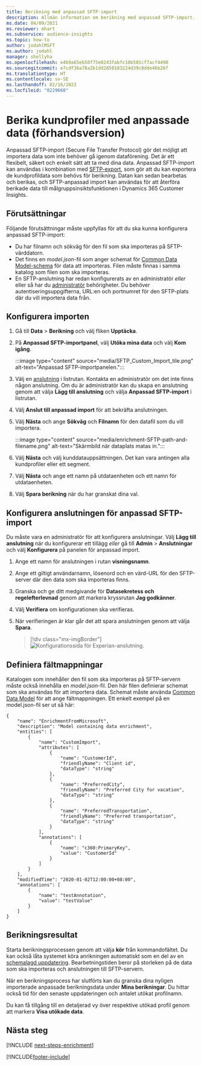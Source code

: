 ```yaml
---
title: Berikning med anpassad SFTP-import
description: Allmän information om berikning med anpassad SFTP-import.
ms.date: 04/09/2021
ms.reviewer: mhart
ms.subservice: audience-insights
ms.topic: how-to
author: jodahlMSFT
ms.author: jodahl
manager: shellyha
ms.openlocfilehash: e4b9a65eb50f75e0243fabfc10b501cf7acf4490
ms.sourcegitcommit: e7cdf36a78a2b1dd2850183224d39c8dde46b26f
ms.translationtype: HT
ms.contentlocale: sv-SE
ms.lasthandoff: 02/16/2022
ms.locfileid: "8229660"
---
```

# <a name="enrich-customer-profiles-with-custom-data-preview"></a>Berika kundprofiler med anpassade data (förhandsversion)

Anpassad SFTP-import (Secure File Transfer Protocol) gör det möjligt att importera data som inte behöver gå igenom dataförening. Det är ett flexibelt, säkert och enkelt sätt att ta med dina data. Anpassad SFTP-import kan användas i kombination med [SFTP-export](export-sftp.md), som gör att du kan exportera de kundprofildata som behövs för berikning. Datan kan sedan bearbetas och berikas, och SFTP-anpassad import kan användas för att återföra berikade data till målgruppsinsiktsfunktionen i Dynamics 365 Customer Insights.

## <a name="prerequisites"></a>Förutsättningar

Följande förutsättningar måste uppfyllas för att du ska kunna konfigurera anpassad SFTP-import:

- Du har filnamn och sökväg för den fil som ska importeras på SFTP-värddatorn.
- Det finns en *model.json*-fil som anger schemat för [Common Data Model-schema](/common-data-model/) för data att importeras. Filen måste finnas i samma katalog som filen som ska importeras.
- En SFTP-anslutning har redan konfigurerats av en administratör *eller* eller så har du [administratör](permissions.md#administrator) behörigheter. Du behöver autentiseringsuppgifterna, URL:en och portnumret för den SFTP-plats där du vill importera data från.


## <a name="configure-the-import"></a>Konfigurera importen

1. Gå till **Data** > **Berikning** och välj fliken **Upptäcka**.

1. På **Anpassad SFTP-importpanel**, välj **Utöka mina data** och välj **Kom igång**.

   :::image type="content" source="media/SFTP_Custom_Import_tile.png" alt-text="Anpassad SFTP-importpanelen.":::

1. Välj en [anslutning](connections.md) i listrutan. Kontakta en administratör om det inte finns någon anslutning. Om du är administratör kan du skapa en anslutning genom att välja **Lägg till anslutning** och välja **Anpassad SFTP-import** i listrutan.

1. Välj **Anslut till anpassad import** för att bekräfta anslutningen.

1.  Välj **Nästa** och ange **Sökväg** och **Filnamn** för den datafil som du vill importera.

    :::image type="content" source="media/enrichment-SFTP-path-and-filename.png" alt-text="Skärmbild när dataplats matas in.":::

1. Välj **Nästa** och välj kunddatauppsättningen. Det kan vara antingen alla kundprofiler eller ett segment.

1. Välj **Nästa** och ange ett namn på utdataenheten och ett namn för utdataenheten. 

1. Välj **Spara berikning** när du har granskat dina val.

## <a name="configure-the-connection-for-sftp-custom-import"></a>Konfigurera anslutningen för anpassad SFTP-import 

Du måste vara en administratör för att konfigurera anslutningar. Välj **Lägg till anslutning** när du konfigurerar ett tillägg *eller* gå till **Admin** > **Anslutningar** och välj **Konfigurera** på panelen för anpassad import.

1. Ange ett namn för anslutningen i rutan **visningsnamn**.

1. Ange ett giltigt användarnamn, lösenord och en värd-URL för den SFTP-server där den data som ska importeras finns.

1. Granska och ge ditt medgivande för **Datasekretess och regelefterlevnad** genom att markera kryssrutan **Jag godkänner**.

1. Välj **Verifiera** om konfigurationen ska verifieras.

1. När verifieringen är klar går det att spara anslutningen genom att välja **Spara**.

   > [!div class="mx-imgBorder"]
   > ![Konfigurationssida för Experian-anslutning.](media/enrichment-SFTP-connection.png "Konfigurationssida för Experian-anslutning")


## <a name="defining-field-mappings"></a>Definiera fältmappningar 

Katalogen som innehåller den fil som ska importeras på SFTP-servern måste också innehålla en *model.json*-fil. Den här filen definierar schemat som ska användas för att importera data. Schemat måste använda [Common Data Model](/common-data-model/) för att ange fältmappningen. Ett enkelt exempel på en model.json-fil ser ut så här:

```
{
    "name": "EnrichmentFromMicrosoft",
    "description": "Model containing data enrichment",
    "entities": [
        {
            "name": "CustomImport",
            "attributes": [
                {
                    "name": "CustomerId",
                    "friendlyName": "Client id",
                    "dataType": "string"
                },
                {
                    "name": "PreferredCity",
                    "friendlyName": "Preferred City for vacation",
                    "dataType": "string"
                },
                {
                    "name": "PreferredTransportation",
                    "friendlyName": "Preferred transportation",
                    "dataType": "string"
                }
            ],
            "annotations": [
                {
                    "name": "c360:PrimaryKey",
                    "value": "CustomerId"
                }
            ]
        }
    ],
    "modifiedTime": "2020-01-02T12:00:00+08:00",
    "annotations": [
        {
            "name": "testAnnotation",
            "value": "testValue"
        }
    ]
}
```

## <a name="enrichment-results"></a>Berikningsresultat

Starta berikningsprocessen genom att välja **kör** från kommandofältet. Du kan också låta systemet köra anrikningen automatiskt som en del av en [schemalagd uppdatering](system.md#schedule-tab). Bearbetningstiden beror på storleken på de data som ska importeras och anslutningen till SFTP-servern.

När en berikningsprocess har slutförts kan du granska dina nyligen importerade anpassade berikningsdata under **Mina berikningar**. Du hittar också tid för den senaste uppdateringen och antalet utökat profilnamn.

Du kan få tillgång till en detaljerad vy över respektive utökad profil genom att markera **Visa utökade data**.

## <a name="next-steps"></a>Nästa steg

[!INCLUDE [next-steps-enrichment](../includes/next-steps-enrichment.md)]

[!INCLUDE[footer-include](../includes/footer-banner.md)]
